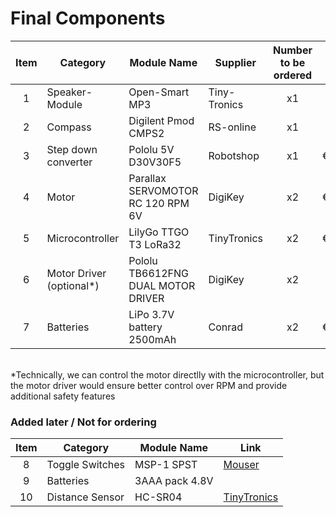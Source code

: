 # Final Components


| Item | Category | Module Name | Supplier | Number to be ordered | Price per stuck | Link | Status |
|:----:|-----|-----|-----|:-----:|:-----:|-----|-----|
| 1 | Speaker-Module | Open-Smart MP3 | Tiny-Tronics | x1 | €7.50 | [Tinytronics](https://www.tinytronics.nl/en/audio/audio-sources/open-smart-mp3-module-with-speaker) | Delivered|
| 2 | Compass | Digilent Pmod CMPS2 | RS-online | x1 | €7.87 | [RS-online](https://nl.rs-online.com/web/p/sensor-development-tools/1947661?gb=s) | Delivered 
| 3 | Step down converter | Pololu 5V D30V30F5 | Robotshop | x1 | €14.92 | [Robotshop](https://eu.robotshop.com/products/pololu-5v-step-down-voltage-regulator-d30v30f5-34a-continuous-output) | Delivered |
| 4 | Motor | Parallax SERVOMOTOR RC 120 RPM 6V | DigiKey | x2 | €25.82 | [DigiKey](https://www.digikey.nl/en/products/detail/parallax-inc/900-00360/7707660) | Delivered |
| 5 | Microcontroller | LilyGo TTGO T3 LoRa32 | TinyTronics |  x2 | €22.00 | [Tinytronics](https://www.tinytronics.nl/en/development-boards/microcontroller-boards/with-lora/lilygo-ttgo-t3-lora32-868mhz-v1.6.1-esp32) | Delivered |
| 6 | Motor Driver (optional*) | Pololu TB6612FNG DUAL MOTOR DRIVER| DigiKey | x2 | €4.57 | [DigiKey](https://www.digikey.nl/en/products/detail/pololu/713/10450399?s=N4IgTCBcDaICoCEBsSCMYBiA5A4iAugL5A) | Delivered |
| 7 | Batteries | LiPo 3.7V battery 2500mAh  | Conrad | x2 | €24.59 | [Conrad](https://www.conrad.nl/nl/p/akyga-lp475085-accupack-batterijgrootte-speciaal-lipo-3-7-v-2500-mah-3385860.html) or similar | Delivered |

<br>
*Technically, we can control the motor directlly with the microcontroller, but the motor driver would ensure better control over RPM and provide additional safety features

### Added later / Not for ordering

| Item | Category | Module Name | Link |
|:----:|----------|-------------|------|
| 8 | Toggle Switches | MSP-1 SPST | [Mouser](https://eu.mouser.com/ProductDetail/Carling-Technologies/2S1-MSP1-T3-B2-M6QE?qs=9t37pWCijWFUxJuuCoMaiw%3D%3D&srsltid=AfmBOopB2k7qvlar6S8kIdj5OiInJCjtTo0iNOApk4KZKOqg5zDFfYLC) |
| 9 | Batteries | 3AAA pack 4.8V | |
| 10 | Distance Sensor | HC-SR04 | [TinyTronics](https://www.tinytronics.nl/nl/sensoren/afstand/ultrasonische-sensor-hc-sr04) |
